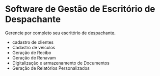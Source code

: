 <h1>Software de Gestão de Escritório de Despachante</h1>

<p>
	Gerencie por completo seu escritório de despachante.
</p>
<p>
	<ul>
		<li>cadastro de clientes</li>
		<li>Cadastro de veículos</li>
		<li>Geração de Recibo</li>
		<li>Geração de Renavam</li>
		<li>Digitalização e armazenamento de Documentos</li>
		<li>Geração de Relatórios Personalizados</li>
	</ul>
	</p>